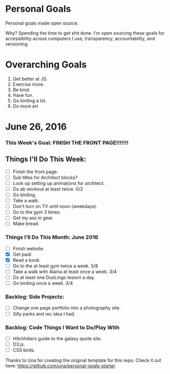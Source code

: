 Personal Goals
==============

Personal goals made open source.

Why? Spending the time to get shit done. I'm open sourcing these goals for accessibility across computers I use, transparency, accountability, and versioning.

# Overarching Goals

1. Get better at JS.
2. Exercise more.
3. Be kind.
4. Have fun.
5. Go birding a lot.
6. Do more art

# June 26, 2016

### This Week's Goal: FINISH THE FRONT PAGE!!!!!!!

## Things I'll Do This Week:

- [ ] Finish the front page.
- [ ] Sub titles for Architect blocks?
- [ ] Look up setting up animations for architect.
- [ ] Do ab workout at least twice. 0/2
- [ ] Go birding.
- [ ] Take a walk.
- [ ] Don't turn on TV until noon (weekdays).
- [ ] Go to the gym 3 times.
- [ ] Get my ass in gear.
- [ ] Make bread.

### Things I'll Do This Month: June 2016

- [ ] Finish website.
- [x] Get paid.
- [x] Read a book.
- [ ] Go to the at least gym twice a week. 5/8
- [ ] Take a walk with Alaina at least once a week. 3/4
- [ ] Do at least one DuoLingo lesson a day.
- [ ] Go birding once a week. 3/4

### Backlog: Side Projects:

- [ ] Change one page portfolio into a photography site.
- [ ] Silly parks and rec idea I had.

### Backlog: Code Things I Want to Do/Play With

- [ ] Hitchhikers guide to the galaxy quote site.
- [ ] D3.js.
- [ ] CSS birds.

Thanks to Una for creating the original template for this repo. Check it out here: https://github.com/una/personal-goals-starter